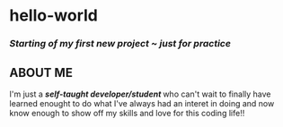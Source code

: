 # hello-world
### <em>Starting of my first new project ~ just for practice</em>

## ABOUT ME
<p>I'm just a <em><b>self-taught developer/student </b></em>who can't wait to finally have learned enought to do what I've always had an interet in doing and now know enough to show off my skills and love for this coding life!!</p>

